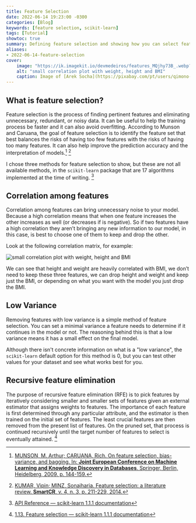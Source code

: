 ```yaml
---
title: Feature Selection
date: 2022-06-14 19:23:00 -0300
categories: [Blog]
keywords: [feature selection, scikit-learn]
tags: [Tutorial]
showtoc: true
summary: Defining feature selection and showing how you can select features in Machine Learning
aliases:
- 2022-06-14-feature-selection
cover:
    image: "https://ik.imagekit.io/devmedeiros/features_MQjhy73B_.webp?tr=w-700"
    alt: "small correlation plot with weight, height and BMI"
    caption: Image of [Arek Socha](https://pixabay.com/pt/users/qimono-1962238/?utm_source=link-attribution&amp;utm_medium=referral&amp;utm_campaign=image&amp;utm_content=1872665) by [Pixabay](https://pixabay.com/pt//?utm_source=link-attribution&amp;utm_medium=referral&amp;utm_campaign=image&amp;utm_content=1872665)
---
```


## What is feature selection?

Feature selection is the process of finding pertinent features and eliminating unnecessary, redundant, or noisy data. It can be useful to help the training process be faster and it can also avoid overfitting. According to Munson and Caruana, the goal of feature selection is to identify the feature set that best balances the risks of having too few features with the risks of having too many features. It can also help improve the prediction accuracy and the interpretation of models.[^1] [^2]

I chose three methods for feature selection to show, but these are not all available methods, in the `scikit-learn` package that are 17 algorithms implemented at the time of writing. [^3]

## Correlation among features

Correlation among features can bring unnecessary noise to your model. Because a high correlation means that when one feature increases the other increases as well (or decreases if is negative). So if two features have a high correlation they aren’t bringing any new information to our model, in this case, is best to choose one of them to keep and drop the other.

Look at the following correlation matrix, for example:

![small correlation plot with weight, height and BMI](https://ik.imagekit.io/devmedeiros/out_w4T4rFn5h.png?ik-sdk-version=javascript-1.4.3&updatedAt=1655244061311#center)

We can see that height and weight are heavily correlated with BMI, we don’t need to keep these three features, we can drop height and weight and keep just the BMI, or depending on what you want with the model you just drop the BMI.

## Low Variance

Removing features with low variance is a simple method of feature selection. You can set a minimal variance a feature needs to determine if it continues in the model or not. The reasoning behind this is that a low variance means it has a small effect on the final model.

Although there isn't concrete information on what is a "low variance", the `scikit-learn` default option for this method is 0, but you can test other values for your dataset and see what works best for you.

## Recursive feature elimination

The purpose of recursive feature elimination (RFE) is to pick features by iteratively considering smaller and smaller sets of features given an external estimator that assigns weights to features. The importance of each feature is first determined through any particular attribute, and the estimator is then trained on the initial set of features. The least crucial features are then removed from the present list of features. On the pruned set, that process is continued recursively until the target number of features to select is eventually attained. [^4]


[^1]: [MUNSON, M. Arthur; CARUANA, Rich. On feature selection, bias-variance, and bagging. In: **Joint European Conference on Machine Learning and Knowledge Discovery in Databases**. Springer, Berlin, Heidelberg, 2009. p. 144-159.](https://link.springer.com/chapter/10.1007/978-3-642-04174-7_10)

[^2]: [KUMAR, Vipin; MINZ, Sonajharia. Feature selection: a literature review. **SmartCR**, v. 4, n. 3, p. 211-229, 2014.](https://faculty.cc.gatech.edu/~hic/CS7616/Papers/Kumar-Minz-2014.pdf)

[^3]: [API Reference — scikit-learn 1.1.1 documentation](https://scikit-learn.org/stable/modules/classes.html#module-sklearn.feature_selection)

[^4]: [1.13. Feature selection — scikit-learn 1.1.1 documentation](https://scikit-learn.org/stable/modules/feature_selection.html)